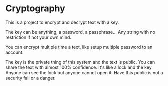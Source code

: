 # Cryptography

This is a project to encrypt and decrypt text with a key.

The key can be anything, a password, a passphrase...
Any string with no restriction if not your own mind.

You can encrypt multiple time a text, like setup multiple password to an account.

The key is the private thing of this system and the text is public. You can share the text with almost 100% confidence.
It's like a lock and the key. Anyone can see the lock but anyone cannot open it. Have this public is not a security fail or a danger.
